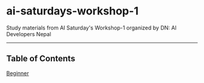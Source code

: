 # ai-saturdays-workshop-1
Study materials from AI Saturday's Workshop-1 organized by DN: AI Developers Nepal

----

## Table of Contents

[Beginner](beginner.md)
